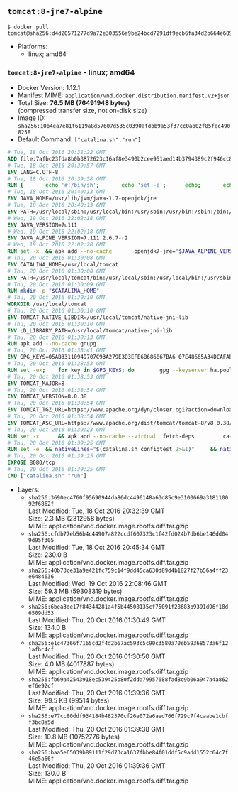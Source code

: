 ## `tomcat:8-jre7-alpine`

```console
$ docker pull tomcat@sha256:d4d20571277d9a72e303556a9be24bcd7291df9ecb6fa34d2b664e689c22149c
```

-	Platforms:
	-	linux; amd64

### `tomcat:8-jre7-alpine` - linux; amd64

-	Docker Version: 1.12.1
-	Manifest MIME: `application/vnd.docker.distribution.manifest.v2+json`
-	Total Size: **76.5 MB (76491948 bytes)**  
	(compressed transfer size, not on-disk size)
-	Image ID: `sha256:10b4ea7e81f6119a8d57607d535c0390afdbb9a53f37cc0ab02f85fec4908258`
-	Default Command: `["catalina.sh","run"]`

```dockerfile
# Tue, 18 Oct 2016 20:31:22 GMT
ADD file:7afbc23fda8b0b3872623c16af8e3490b2cee951aed14b3794389c2f946cc8c7 in / 
# Tue, 18 Oct 2016 20:39:57 GMT
ENV LANG=C.UTF-8
# Tue, 18 Oct 2016 20:39:58 GMT
RUN { 		echo '#!/bin/sh'; 		echo 'set -e'; 		echo; 		echo 'dirname "$(dirname "$(readlink -f "$(which javac || which java)")")"'; 	} > /usr/local/bin/docker-java-home 	&& chmod +x /usr/local/bin/docker-java-home
# Tue, 18 Oct 2016 20:40:13 GMT
ENV JAVA_HOME=/usr/lib/jvm/java-1.7-openjdk/jre
# Tue, 18 Oct 2016 20:40:13 GMT
ENV PATH=/usr/local/sbin:/usr/local/bin:/usr/sbin:/usr/bin:/sbin:/bin:/usr/lib/jvm/java-1.7-openjdk/jre/bin:/usr/lib/jvm/java-1.7-openjdk/bin
# Wed, 19 Oct 2016 22:02:18 GMT
ENV JAVA_VERSION=7u111
# Wed, 19 Oct 2016 22:02:18 GMT
ENV JAVA_ALPINE_VERSION=7.111.2.6.7-r2
# Wed, 19 Oct 2016 22:02:28 GMT
RUN set -x 	&& apk add --no-cache 		openjdk7-jre="$JAVA_ALPINE_VERSION" 	&& [ "$JAVA_HOME" = "$(docker-java-home)" ]
# Thu, 20 Oct 2016 01:30:08 GMT
ENV CATALINA_HOME=/usr/local/tomcat
# Thu, 20 Oct 2016 01:30:08 GMT
ENV PATH=/usr/local/tomcat/bin:/usr/local/sbin:/usr/local/bin:/usr/sbin:/usr/bin:/sbin:/bin:/usr/lib/jvm/java-1.7-openjdk/jre/bin:/usr/lib/jvm/java-1.7-openjdk/bin
# Thu, 20 Oct 2016 01:30:09 GMT
RUN mkdir -p "$CATALINA_HOME"
# Thu, 20 Oct 2016 01:30:10 GMT
WORKDIR /usr/local/tomcat
# Thu, 20 Oct 2016 01:30:10 GMT
ENV TOMCAT_NATIVE_LIBDIR=/usr/local/tomcat/native-jni-lib
# Thu, 20 Oct 2016 01:30:10 GMT
ENV LD_LIBRARY_PATH=/usr/local/tomcat/native-jni-lib
# Thu, 20 Oct 2016 01:30:13 GMT
RUN apk add --no-cache gnupg
# Thu, 20 Oct 2016 01:38:41 GMT
ENV GPG_KEYS=05AB33110949707C93A279E3D3EFE6B686867BA6 07E48665A34DCAFAE522E5E6266191C37C037D42 47309207D818FFD8DCD3F83F1931D684307A10A5 541FBE7D8F78B25E055DDEE13C370389288584E7 61B832AC2F1C5A90F0F9B00A1C506407564C17A3 79F7026C690BAA50B92CD8B66A3AD3F4F22C4FED 9BA44C2621385CB966EBA586F72C284D731FABEE A27677289986DB50844682F8ACB77FC2E86E29AC A9C5DF4D22E99998D9875A5110C01C5A2F6059E7 DCFD35E0BF8CA7344752DE8B6FB21E8933C60243 F3A04C595DB5B6A5F1ECA43E3B7BBB100D811BBE F7DA48BB64BCB84ECBA7EE6935CD23C10D498E23
# Thu, 20 Oct 2016 01:38:53 GMT
RUN set -ex; 	for key in $GPG_KEYS; do 		gpg --keyserver ha.pool.sks-keyservers.net --recv-keys "$key"; 	done
# Thu, 20 Oct 2016 01:38:53 GMT
ENV TOMCAT_MAJOR=8
# Thu, 20 Oct 2016 01:38:54 GMT
ENV TOMCAT_VERSION=8.0.38
# Thu, 20 Oct 2016 01:38:54 GMT
ENV TOMCAT_TGZ_URL=https://www.apache.org/dyn/closer.cgi?action=download&filename=tomcat/tomcat-8/v8.0.38/bin/apache-tomcat-8.0.38.tar.gz
# Thu, 20 Oct 2016 01:38:54 GMT
ENV TOMCAT_ASC_URL=https://www.apache.org/dist/tomcat/tomcat-8/v8.0.38/bin/apache-tomcat-8.0.38.tar.gz.asc
# Thu, 20 Oct 2016 01:39:23 GMT
RUN set -x 		&& apk add --no-cache --virtual .fetch-deps 		ca-certificates 		tar 		openssl 	&& wget -O tomcat.tar.gz "$TOMCAT_TGZ_URL" 	&& wget -O tomcat.tar.gz.asc "$TOMCAT_ASC_URL" 	&& gpg --batch --verify tomcat.tar.gz.asc tomcat.tar.gz 	&& tar -xvf tomcat.tar.gz --strip-components=1 	&& rm bin/*.bat 	&& rm tomcat.tar.gz* 		&& nativeBuildDir="$(mktemp -d)" 	&& tar -xvf bin/tomcat-native.tar.gz -C "$nativeBuildDir" --strip-components=1 	&& apk add --no-cache --virtual .native-build-deps 		apr-dev 		gcc 		libc-dev 		make 		"openjdk${JAVA_VERSION%%[-~bu]*}"="$JAVA_ALPINE_VERSION" 		openssl-dev 	&& ( 		export CATALINA_HOME="$PWD" 		&& cd "$nativeBuildDir/native" 		&& ./configure 			--libdir="$TOMCAT_NATIVE_LIBDIR" 			--prefix="$CATALINA_HOME" 			--with-apr="$(which apr-1-config)" 			--with-java-home="$(docker-java-home)" 			--with-ssl=yes 		&& make -j$(getconf _NPROCESSORS_ONLN) 		&& make install 	) 	&& runDeps="$( 		scanelf --needed --nobanner --recursive "$TOMCAT_NATIVE_LIBDIR" 			| awk '{ gsub(/,/, "\nso:", $2); print "so:" $2 }' 			| sort -u 			| xargs -r apk info --installed 			| sort -u 	)" 	&& apk add --virtual .tomcat-native-rundeps $runDeps 	&& apk del .fetch-deps .native-build-deps 	&& rm -rf "$nativeBuildDir" 	&& rm bin/tomcat-native.tar.gz
# Thu, 20 Oct 2016 01:39:25 GMT
RUN set -e 	&& nativeLines="$(catalina.sh configtest 2>&1)" 	&& nativeLines="$(echo "$nativeLines" | grep 'Apache Tomcat Native')" 	&& nativeLines="$(echo "$nativeLines" | sort -u)" 	&& if ! echo "$nativeLines" | grep 'INFO: Loaded APR based Apache Tomcat Native library' >&2; then 		echo >&2 "$nativeLines"; 		exit 1; 	fi
# Thu, 20 Oct 2016 01:39:25 GMT
EXPOSE 8080/tcp
# Thu, 20 Oct 2016 01:39:25 GMT
CMD ["catalina.sh" "run"]
```

-	Layers:
	-	`sha256:3690ec4760f95690944da86dc4496148a63d85c9e3100669a318110092f6862f`  
		Last Modified: Tue, 18 Oct 2016 20:32:39 GMT  
		Size: 2.3 MB (2312958 bytes)  
		MIME: application/vnd.docker.image.rootfs.diff.tar.gzip
	-	`sha256:cfdb77eb56b4c44907a822ccdf607323c1f42fd024b7db6be146dd049d95f305`  
		Last Modified: Tue, 18 Oct 2016 20:45:34 GMT  
		Size: 230.0 B  
		MIME: application/vnd.docker.image.rootfs.diff.tar.gzip
	-	`sha256:40b73ce31a9e421fc759c14f9dd45ca630d89d4b1827f27b56a4ff23e6484636`  
		Last Modified: Wed, 19 Oct 2016 22:08:46 GMT  
		Size: 59.3 MB (59308319 bytes)  
		MIME: application/vnd.docker.image.rootfs.diff.tar.gzip
	-	`sha256:6bea3de17f84344281a4f5b44508135cf75091f28683b9391d96f18d6509dd53`  
		Last Modified: Thu, 20 Oct 2016 01:30:49 GMT  
		Size: 134.0 B  
		MIME: application/vnd.docker.image.rootfs.diff.tar.gzip
	-	`sha256:e1c47366f7165cd2f4d2b67ac593c5c90c3580a70eb59368573a6f121afbc4cf`  
		Last Modified: Thu, 20 Oct 2016 01:30:50 GMT  
		Size: 4.0 MB (4017887 bytes)  
		MIME: application/vnd.docker.image.rootfs.diff.tar.gzip
	-	`sha256:fb69a42543918ec539425b80f2dda79957688fad8c9b06a947a4a862ef6e92cf`  
		Last Modified: Thu, 20 Oct 2016 01:39:36 GMT  
		Size: 99.5 KB (99514 bytes)  
		MIME: application/vnd.docker.image.rootfs.diff.tar.gzip
	-	`sha256:e77cc80ddf934184b482370cf26e072a6aed766f729c7f4caabe1cbff3bc8a5d`  
		Last Modified: Thu, 20 Oct 2016 01:39:38 GMT  
		Size: 10.8 MB (10752776 bytes)  
		MIME: application/vnd.docker.image.rootfs.diff.tar.gzip
	-	`sha256:baa5e65039b89111f29d73ca1637fbbe84f01ddf5c9add1552c64c7f46e5a66f`  
		Last Modified: Thu, 20 Oct 2016 01:39:36 GMT  
		Size: 130.0 B  
		MIME: application/vnd.docker.image.rootfs.diff.tar.gzip
